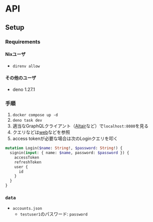 # API

## Setup

### Requirements

#### Nixユーザ

- `direnv allow`

#### その他のユーザ

- deno 1.27.1

### 手順

1. `docker compose up -d`
2. `deno task dev`
3. 適当なGraphQLクライアント（[Altair](https://altairgraphql.dev/)など）で`localhost:8080`を見る
4. クエリなどは[web](https://github.com/otomad-database/web)などを参照
5. access tokenが必要な場合は次のLoginクエリを叩く

```graphql
mutation Login($name: String!, $password: String!) {
  signin(input: { name: $name, password: $password }) {
    accessToken
    refreshToken
    user {
      id
    }
  }
}
```

### `data`

- `accounts.json`
  - `testuser1`のパスワード: `password`

